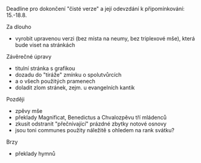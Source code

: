 Deadline pro dokončení "čisté verze" a její odevzdání k připomínkování: 15.-18.8.

Za dlouho

* vyrobit upravenou verzi (bez místa na neumy, bez triplexové mše), 
  která bude viset na stránkách

Závěrečné úpravy

* titulní stránka s grafikou
* dozadu do "tiráže" zmínku o spolutvůrcích
* a o všech použitých pramenech
* doladit zlom stránek, zejm. u evangelních kantik

Později

* zpěvy mše
* překlady Magnificat, Benedictus a Chvalozpěvu tří mládenců
* zkusit odstranit "přečnívající" prázdné zbytky notové osnovy
* jsou toni communes použity náležitě s ohledem na rank svátku?


Brzy

* překlady hymnů
